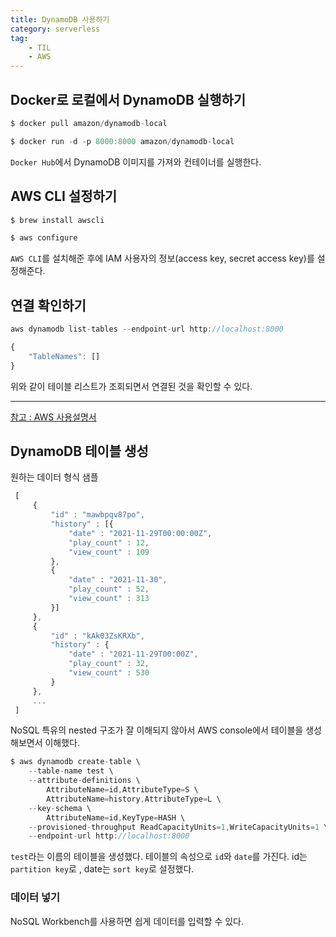 ```yaml
---
title: DynamoDB 사용하기
category: serverless
tag: 
    - TIL
    - AWS
---
```


## Docker로 로컬에서 DynamoDB 실행하기

```js
$ docker pull amazon/dynamodb-local

$ docker run -d -p 8000:8000 amazon/dynamodb-local
```

`Docker Hub`에서 DynamoDB 이미지를 가져와 컨테이너를 실행한다.

## AWS CLI 설정하기

```js
$ brew install awscli

$ aws configure
```
`AWS CLI`를 설치해준 후에 IAM 사용자의 정보(access key, secret access key)를 설정해준다.

## 연결 확인하기

```js
aws dynamodb list-tables --endpoint-url http://localhost:8000
```

```js
{
    "TableNames": []
}
```
위와 같이 테이블 리스트가 조회되면서 연결된 것을 확인할 수 있다.

---

[참고 : AWS 사용설명서](https://docs.aws.amazon.com/ko_kr/cli/latest/userguide/cli-services-dynamodb.html)

## DynamoDB 테이블 생성

<p>원하는 데이터 형식 샘플</p>

```js
 [
     {
         "id" : "mawbpqv87po",
         "history" : [{
             "date" : "2021-11-29T00:00:00Z",
             "play_count" : 12,
             "view_count" : 109
         },
         {
             "date" : "2021-11-30",
             "play_count" : 52,
             "view_count" : 313
         }]
     },
     {
         "id" : "kAk03ZsKRXb",
         "history" : {
             "date" : "2021-11-29T00:00Z",
             "play_count" : 32,
             "view_count" : 530
         }
     },
     ...
 ]
```

NoSQL 특유의 nested 구조가 잘 이해되지 않아서 AWS console에서 테이블을 생성해보면서 이해했다. 

```js
$ aws dynamodb create-table \
    --table-name test \
    --attribute-definitions \
        AttributeName=id,AttributeType=S \
        AttributeName=history,AttributeType=L \
    --key-schema \
        AttributeName=id,KeyType=HASH \
    --provisioned-throughput ReadCapacityUnits=1,WriteCapacityUnits=1 \
    --endpoint-url http://localhost:8000
```

`test`라는 이름의 테이블을 생성했다. 테이블의 속성으로 `id`와 `date`를 가진다. id는 `partition key`로 , date는 `sort key`로 설정했다.

### 데이터 넣기

NoSQL Workbench를 사용하면 쉽게 데이터를 입력할 수 있다. 

